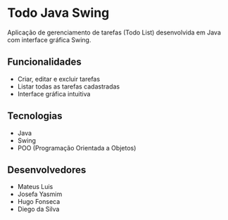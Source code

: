 # Todo Java Swing

Aplicação de gerenciamento de tarefas (Todo List) desenvolvida em Java com interface gráfica Swing.

## Funcionalidades
- Criar, editar e excluir tarefas
- Listar todas as tarefas cadastradas
- Interface gráfica intuitiva

## Tecnologias
- Java
- Swing
- POO (Programação Orientada a Objetos)

## Desenvolvedores
- Mateus Luis
- Josefa Yasmim
- Hugo Fonseca
- Diego da Silva

